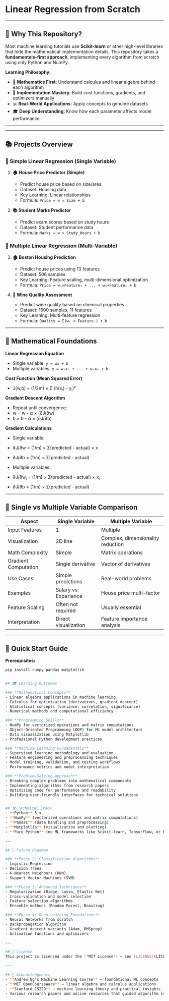 # Linear Regression from Scratch

---

## 🎯 Why This Repository?

Most machine learning tutorials use **Scikit-learn** or other high-level libraries that hide the mathematical implementation details. This repository takes a **fundamentals-first approach**, implementing every algorithm from scratch using only Python and NumPy.

**Learning Philosophy:**
- 🧮 **Mathematics First**: Understand calculus and linear algebra behind each algorithm
- 🔧 **Implementation Mastery**: Build cost functions, gradients, and optimizers manually  
- 📊 **Real-World Applications**: Apply concepts to genuine datasets
- 🎓 **Deep Understanding**: Know how each parameter affects model performance

---


---

## 📚 Projects Overview

### 🔹 Simple Linear Regression (Single Variable)


1. **🏠 House Price Predictor (Simple)**  
   - Predict house price based on size/area  
   - Dataset: Housing data  
   - Key Learning: Linear relationships  
   - Formula: `Price = w × Size + b`  

2. **📚 Student Marks Predictor**  
   - Predict exam scores based on study hours  
   - Dataset: Student performance data  
   - Formula: `Marks = w × Study_Hours + b`  

### 🔸 Multiple Linear Regression (Multi-Variable)

3. **🏠 Boston Housing Prediction**  
   - Predict house prices using 13 features  
   - Dataset: 506 samples  
   - Key Learning: Feature scaling, multi-dimensional optimization  
   - Formula: `Price = w₁×Feature₁ + ... + wₙ×Featureₙ + b`  

4. **🍷 Wine Quality Assessment**  
   - Predict wine quality based on chemical properties  
   - Dataset: 1600 samples, 11 features  
   - Key Learning: Multi-feature regression  
   - Formula: `Quality = Σ(wᵢ × Featureᵢ) + b`  


---

## 🧮 Mathematical Foundations

**Linear Regression Equation**  
- Single variable: `y = wx + b`  
- Multiple variables: `y = w₁x₁ + ... + wₙxₙ + b`  

**Cost Function (Mean Squared Error)**  
- J(w,b) = (1/2m) × Σ (h(xᵢ) - yᵢ)²

  
**Gradient Descent Algorithm**  
- Repeat until convergence:
- w = w - α × (∂J/∂w)
- b = b - α × (∂J/∂b)


**Gradient Calculations**  
- Single variable:  
- ∂J/∂w = (1/m) × Σ(predicted - actual) × x
- ∂J/∂b = (1/m) × Σ(predicted - actual)

- Multiple variables:  
- ∂J/∂wⱼ = (1/m) × Σ(predicted - actual) × xⱼ
- ∂J/∂b = (1/m) × Σ(predicted - actual)



---

## 🔄 Single vs Multiple Variable Comparison

| Aspect | Single Variable | Multiple Variable |
|--------|----------------|-----------------|
| Input Features | 1 | Multiple |
| Visualization | 2D line | Complex, dimensionality reduction |
| Math Complexity | Simple | Matrix operations |
| Gradient Computation | Single derivative | Vector of derivatives |
| Use Cases | Simple predictions | Real-world problems |
| Examples | Salary vs Experience | House price multi-factor |
| Feature Scaling | Often not required | Usually essential |
| Interpretation | Direct visualization | Feature importance analysis |

---

## 🚀 Quick Start Guide

**Prerequisites:**  
```bash
pip install numpy pandas matplotlib


## 🎓 Learning Outcomes

### **Mathematical Concepts**
- Linear algebra applications in machine learning  
- Calculus for optimization (derivatives, gradient descent)  
- Statistical concepts (variance, correlation, significance)  
- Numerical methods and computational efficiency  

### **Programming Skills**
- NumPy for vectorized operations and matrix computations  
- Object-Oriented Programming (OOP) for ML model architecture  
- Data visualization using Matplotlib  
- Professional Python development practices  

### **Machine Learning Fundamentals**
- Supervised learning methodology and evaluation  
- Feature engineering and preprocessing techniques  
- Model training, validation, and testing workflows  
- Performance metrics and model interpretation  

### **Problem-Solving Approach**
- Breaking complex problems into mathematical components  
- Implementing algorithms from research papers  
- Optimizing code for performance and readability  
- Building user-friendly interfaces for technical solutions  


## 🛠️ Technical Stack
- **Python** 3.x  
- **NumPy** (vectorized operations and matrix computations)  
- **Pandas** (data handling and preprocessing)  
- **Matplotlib** (visualization and plotting)  
- **Pure Python** (no ML frameworks like Scikit-learn, TensorFlow, or PyTorch)  

---

## 🎯 Future Roadmap

### **Phase 2: Classification Algorithms**
- Logistic Regression  
- Decision Trees  
- K-Nearest Neighbors (KNN)  
- Support Vector Machines (SVM)  

### **Phase 3: Advanced Techniques**
- Regularization (Ridge, Lasso, Elastic Net)  
- Cross-validation and model selection  
- Feature selection algorithms  
- Ensemble methods (Random Forest, Boosting)  

### **Phase 4: Deep Learning Foundations**
- Neural Networks from scratch  
- Backpropagation algorithm  
- Gradient descent variants (Adam, RMSprop)  
- Activation functions and optimizers  

---

## 📄 License
This project is licensed under the **MIT License** — see [LICENSE](LICENSE) for details.  

---

## 🙏 Acknowledgments
- **Andrew Ng’s Machine Learning Course** — foundational ML concepts  
- **MIT OpenCourseWare** — linear algebra and calculus applications  
- **Stanford CS229** — machine learning theory and practical insights  
- Various research papers and online resources that guided algorithm implementation



